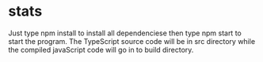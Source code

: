 # stats
Just type npm install to install all dependenciese then type npm start to start the program.
The TypeScript source code will be in src directory while the compiled javaScript code will go in to build directory.

